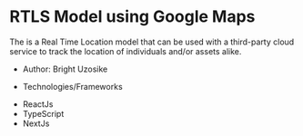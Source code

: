 # RTLS Model using Google Maps

The is a Real Time Location model that can be used with a third-party cloud service to track the location of individuals and/or assets alike.

- Author: Bright Uzosike

- Technologies/Frameworks
* ReactJs
* TypeScript
* NextJs
